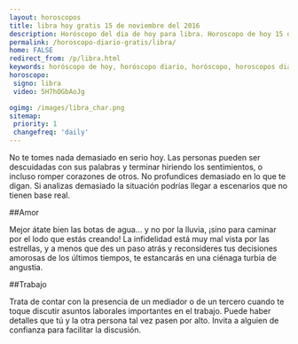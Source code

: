 ```yaml
---
layout: horoscopos
title: libra hoy gratis 15 de noviembre del 2016 
description: Horóscopo del dia de hoy para libra. Horoscopo de hoy 15 de noviembre del 2016. Las predicciones de amor, trabajo, vida personal gratis.
permalink: /horoscopo-diario-gratis/libra/
home: FALSE
redirect_from: /p/libra.html
keywords: horóscopo de hoy, horóscopo diario, horóscopo, horoscopos diarios gratis del dia de hoy, horóscopo diario gratis,horóscopo 2016, horóscopo esperanza gracia, horoscopo libra hoy, horoscop, horóscopos gratis, horoscopo libra, horoscopo libra 2016, Tarot, Astrologia, Zodíaco, libra, horoscopo gratis
horoscopo:
 signo: libra
 video: 5H7hOGbAoJg

ogimg: /images/libra_char.png
sitemap:
 priority: 1
 changefreq: 'daily'
---
```



No te tomes nada demasiado en serio hoy. Las personas pueden ser descuidadas con sus palabras y terminar hiriendo los sentimientos, o incluso romper corazones de otros. No profundices demasiado en lo que te digan. Si analizas demasiado la situación podrías llegar a escenarios que no tienen base real.

##Amor

Mejor átate bien las botas de agua... y no por la lluvia, ¡sino para caminar por el lodo que estás creando! La infidelidad está muy mal vista por las estrellas, y a menos que des un paso atrás y reconsideres tus decisiones amorosas de los últimos tiempos, te estancarás en una ciénaga turbia de angustia.

##Trabajo

Trata de contar con la presencia de un mediador o de un tercero cuando te toque discutir asuntos laborales importantes en el trabajo. Puede haber detalles que tú y la otra persona tal vez pasen por alto. Invita a alguien de confianza para facilitar la discusión.